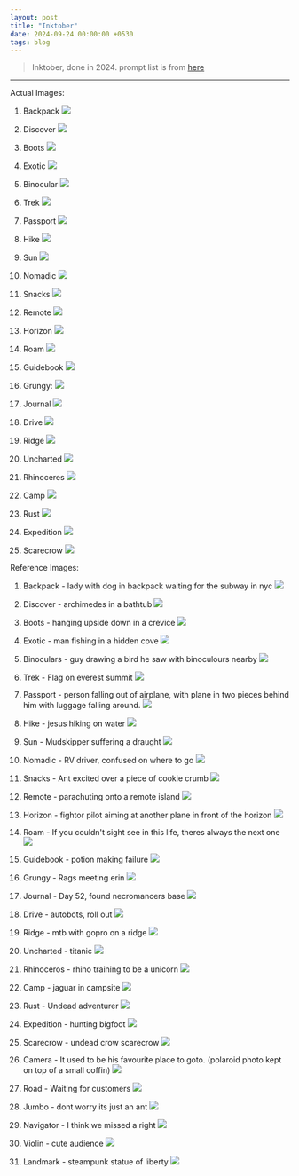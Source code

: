 ```yaml
---
layout: post
title: "Inktober"
date: 2024-09-24 00:00:00 +0530
tags: blog
---
```


> Inktober, done in 2024. prompt list is from [here](https://inktober.com/rules)

---

Actual Images:

1. Backpack ![](https://i.imgur.com/V1jZpTK.png)

2. Discover ![](https://i.imgur.com/J9m4lvQ.png)

3. Boots ![](https://i.imgur.com/lmIExFj.png)

4. Exotic ![](https://i.imgur.com/qxCmZBj.png)

5. Binocular ![](https://i.imgur.com/P67DG8b.png)

6. Trek ![](https://i.imgur.com/D8sgUpP.png)

7. Passport ![](https://i.imgur.com/EQaY2vP.png)

8. Hike ![](https://i.imgur.com/yRmJsB9.png)

9. Sun ![](https://i.imgur.com/5F0NFMH.png)

10. Nomadic ![](https://i.imgur.com/ABrEItv.png)

11. Snacks ![](https://i.imgur.com/D5LNauK.png)

12. Remote ![](https://i.imgur.com/8iVsfiJ.png)

13. Horizon ![](https://i.imgur.com/F1SOvdt.png)

14. Roam ![](https://i.imgur.com/8hPeMYn.png)

15. Guidebook ![](https://i.imgur.com/ffnQfPd.png)

16. Grungy: ![](https://i.imgur.com/cYYIwxR.png)

17. Journal ![](https://i.imgur.com/Di5Wpfd.png)

18. Drive ![](https://i.imgur.com/BslAAvO.png)

19. Ridge ![](https://i.imgur.com/b0BoZvh.png)

20. Uncharted ![](https://i.imgur.com/kwbOeHM.png)

21. Rhinoceres ![](https://i.imgur.com/2ShP2if.png)

22. Camp ![](https://i.imgur.com/olXXWcA.png)

23. Rust ![](https://i.imgur.com/us9b2bN.png)

24. Expedition ![](https://i.imgur.com/82WGgC5.png)

25. Scarecrow ![](https://i.imgur.com/QuQMx3M.png)

Reference Images:

1. Backpack - lady with dog in backpack waiting for the subway in nyc
 ![](https://i.imgur.com/fgoK8tz.jpeg)

2. Discover - archimedes in a bathtub
   ![](https://i.imgur.com/juPHIiV.jpeg)

3. Boots - hanging upside down in a crevice
   ![](https://i.imgur.com/3DovZ9t.jpeg)

    
4. Exotic - man fishing in a hidden cove
   ![](https://i.imgur.com/kXVWjz0.jpeg)

    
5. Binoculars - guy drawing a bird he saw with binoculours nearby
   ![](https://i.imgur.com/rS3VmDk.jpeg)

    
6. Trek - Flag on everest summit
   ![](https://i.imgur.com/DAZK0J7.jpeg)

    
7. Passport - person falling out of airplane, with plane in two pieces behind him with luggage falling around.
   ![](https://i.imgur.com/HWBfaCR.jpeg)

    
8. Hike - jesus hiking on water ![](https://i.imgur.com/DVOt1yr.jpeg)

    
9. Sun - Mudskipper suffering a draught
   ![](https://i.imgur.com/sUSHcbg.jpeg)

    
10. Nomadic - RV driver, confused on where to go ![](https://i.imgur.com/USiagHY.jpeg)

    
11. Snacks - Ant excited over a piece of cookie crumb ![](https://i.imgur.com/sVnHTPU.jpeg)

    
12. Remote - parachuting onto a remote island ![](https://i.imgur.com/stKflVs.jpeg)

    
13. Horizon - fightor pilot aiming at another plane in front of the horizon ![](https://i.imgur.com/HLpjfnl.jpeg)

    
14. Roam - If you couldn't sight see in this life, theres always the next one
    ![](https://i.imgur.com/POikO6s.jpeg)


    
15. Guidebook - potion making failure ![](https://i.imgur.com/xSn2Bup.jpeg)

    
16. Grungy - Rags meeting erin
    ![](https://i.imgur.com/855nzae.jpeg)

    
17. Journal - Day 52, found necromancers base
    ![](https://i.imgur.com/fOCP1Oi.jpeg)

    
18. Drive -  autobots, roll out
    ![](https://i.imgur.com/ameQE5d.jpeg)

    
19. Ridge - mtb with gopro on a ridge
    ![](https://i.imgur.com/2oA8kfb.jpeg)

    
20. Uncharted - titanic
    ![](https://i.imgur.com/Z0wMcGb.jpeg)

    
21. Rhinoceros - rhino training to be a unicorn
     ![](https://i.imgur.com/sLRCCDl.png)
    
22. Camp - jaguar in campsite 
    ![](https://i.imgur.com/igLdyjb.jpeg)
    
23. Rust - Undead adventurer
    ![](https://i.imgur.com/BRXGIDz.jpeg)

    
24. Expedition - hunting bigfoot
    ![](https://i.imgur.com/8vs54CU.jpeg)

    
25. Scarecrow - undead crow scarecrow
    ![](https://i.imgur.com/ZWW1c0n.jpeg)

    
26. Camera - It used to be his favourite place to goto. (polaroid photo kept on top of a small coffin)
    ![](https://i.imgur.com/dLUGVEV.jpeg)

    
27. Road - Waiting for customers
    ![](https://i.imgur.com/wiUMgWK.jpeg)

    
28. Jumbo - dont worry its just an ant
    ![](https://i.imgur.com/Ao31o9i.jpeg)

    
29. Navigator - I think we missed a right
    ![](https://i.imgur.com/o6uaP4z.jpeg)

    
30. Violin - cute audience
    ![](https://i.imgur.com/WayIp3E.jpeg)

    
31. Landmark - steampunk statue of liberty
    ![](https://images-wixmp-ed30a86b8c4ca887773594c2.wixmp.com/f/f9257bdb-47d0-467a-bd54-d2477bc4ab68/d690qi0-0e313b9b-6e8f-4846-8714-a16fb1974816.jpg/v1/fit/w_828,h_1084,q_70,strp/an_alternate_liberty__steampunk_statue_of_liberty_by_kalessaradan_d690qi0-414w-2x.jpg?token=eyJ0eXAiOiJKV1QiLCJhbGciOiJIUzI1NiJ9.eyJzdWIiOiJ1cm46YXBwOjdlMGQxODg5ODIyNjQzNzNhNWYwZDQxNWVhMGQyNmUwIiwiaXNzIjoidXJuOmFwcDo3ZTBkMTg4OTgyMjY0MzczYTVmMGQ0MTVlYTBkMjZlMCIsIm9iaiI6W1t7ImhlaWdodCI6Ijw9MTIwMCIsInBhdGgiOiJcL2ZcL2Y5MjU3YmRiLTQ3ZDAtNDY3YS1iZDU0LWQyNDc3YmM0YWI2OFwvZDY5MHFpMC0wZTMxM2I5Yi02ZThmLTQ4NDYtODcxNC1hMTZmYjE5NzQ4MTYuanBnIiwid2lkdGgiOiI8PTkxNiJ9XV0sImF1ZCI6WyJ1cm46c2VydmljZTppbWFnZS5vcGVyYXRpb25zIl19.BJm_eP_myZoi7TcW6Vh_tvn6gWMOUu_P39CN-N0fdCI)
